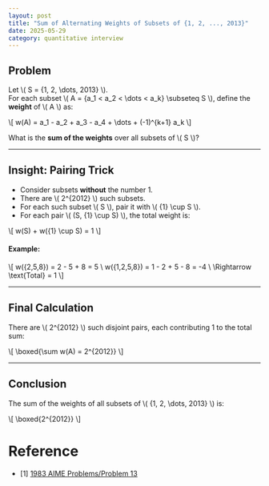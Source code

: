 ```yaml
---
layout: post
title: "Sum of Alternating Weights of Subsets of {1, 2, ..., 2013}"
date: 2025-05-29
category: quantitative interview
---
```


## Problem

Let \\( S = \{1, 2, \dots, 2013\} \\).  
For each subset \\( A = \{a_1 < a_2 < \dots < a_k\} \subseteq S \\), define the **weight** of \\( A \\) as:

\\[
w(A) = a_1 - a_2 + a_3 - a_4 + \dots + (-1)^{k+1} a_k
\\]

What is the **sum of the weights** over all subsets of \\( S \\)?

---

## Insight: Pairing Trick

- Consider subsets **without** the number 1.
- There are \\( 2^{2012} \\) such subsets.
- For each such subset \\( S \\), pair it with \\( \{1\} \cup S \\).
- For each pair \\( (S, \{1\} \cup S) \\), the total weight is:

\\[
w(S) + w(\{1\} \cup S) = 1
\\]

#### Example:

\\[
w(\{2,5,8\}) = 2 - 5 + 8 = 5 \\
w(\{1,2,5,8\}) = 1 - 2 + 5 - 8 = -4 \\
\Rightarrow \text{Total} = 1
\\]

---

## Final Calculation

There are \\( 2^{2012} \\) such disjoint pairs, each contributing 1 to the total sum:

\\[
\boxed{\sum w(A) = 2^{2012}}
\\]

---

## Conclusion

The sum of the weights of all subsets of \\( \{1, 2, \dots, 2013\} \\) is:

\\[
\boxed{2^{2012}}
\\]

# Reference

* [1] [1983 AIME Problems/Problem 13](https://artofproblemsolving.com/wiki/index.php/1983_AIME_Problems/Problem_13)